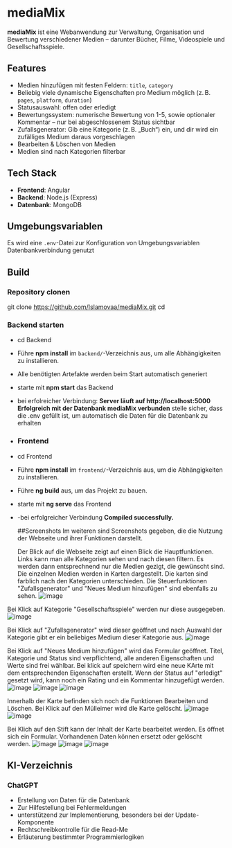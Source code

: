# mediaMix

**mediaMix** ist eine Webanwendung zur Verwaltung, Organisation und Bewertung verschiedener Medien – darunter Bücher, Filme, Videospiele und Gesellschaftsspiele.

## Features

- Medien hinzufügen mit festen Feldern: `title`, `category`
- Beliebig viele dynamische Eigenschaften pro Medium möglich (z. B. `pages`, `platform`, `duration`)
- Statusauswahl: offen oder erledigt
- Bewertungssystem: numerische Bewertung von 1-5, sowie optionaler Kommentar – nur bei abgeschlossenem Status sichtbar
- Zufallsgenerator: Gib eine Kategorie (z. B. „Buch“) ein, und dir wird ein zufälliges Medium daraus vorgeschlagen
- Bearbeiten & Löschen von Medien
- Medien sind nach Kategorien filterbar

## Tech Stack

- **Frontend**: Angular
- **Backend**: Node.js (Express)
- **Datenbank**: MongoDB

## Umgebungsvariablen

Es wird eine `.env`-Datei zur Konfiguration von Umgebungsvariablen  Datenbankverbindung genutzt  

## Build

### Repository clonen
git clone https://github.com/Islamovaa/mediaMix.git
cd 

### Backend starten
- cd Backend
- Führe **npm install** im `backend/`-Verzeichnis aus, um alle Abhängigkeiten zu installieren.
- Alle benötigten Artefakte werden beim Start automatisch generiert
- starte mit **npm start** das Backend
- bei erfolreicher Verbindung: **Server läuft auf http://localhost:5000
Erfolgreich mit der Datenbank mediaMix verbunden**
stelle sicher, dass die .env gefüllt ist, um automatisch die Daten für die Datenbank zu erhalten

- ### Frontend
- cd Frontend
- Führe **npm install** im `frontend/`-Verzeichnis aus, um die Abhängigkeiten zu installieren.
- Führe **ng build** aus, um das Projekt zu bauen.
- starte mit **ng serve** das Frontend
- -bei erfolgreicher Verbindung **Compiled successfully.**

  ##Screenshots
  Im weiteren sind Screenshots gegeben, die die Nutzung der Webseite und ihrer Funktionen darstellt.
  
  Der Blick auf die Webseite zeigt auf einen Blick die Hauptfunktionen. Links kann man alle Kategorien sehen und nach diesen filtern. Es werden dann entsprechnend nur die Medien gezigt, die gewünscht sind. Die einzelnen Medien werden in Karten dargestellt. Die karten sind farblich nach den Kategorien unterschieden. Die Steuerfunktionen "Zufallsgenerator" und "Neues Medium hinzufügen" sind ebenfalls zu sehen. 
  ![image](https://github.com/user-attachments/assets/e71bc0ec-8979-4464-91cb-3bcfe753bbee)

Bei Klick auf Kategorie "Gesellschaftsspiele" werden nur diese ausgegeben. 
![image](https://github.com/user-attachments/assets/6ea67d05-d696-480f-a231-d743a710fdb4)

Bei Klick auf "Zufallsgenerator" wird dieser geöffnet und nach Auswahl der Kategorie gibt er ein beliebiges Medium dieser Kategorie aus. 
![image](https://github.com/user-attachments/assets/6452382d-a662-4461-b8d9-e6075a09ad6b)

Bei Klick auf "Neues Medium hinzufügen" wird das Formular geöffnet. Titel, Kategorie und Status sind verpflichtend, alle anderen Eigenschaften und Werte sind frei wählbar. Bei klick auf speichern wird eine neue KArte mit dem entsprechenden Eigenschaften erstellt. Wenn der Status auf "erledigt" gesetzt wird, kann noch ein Rating und ein Kommentar hinzugefügt werden.
![image](https://github.com/user-attachments/assets/217bcbcd-b04a-4815-b905-277a2a133330)
![image](https://github.com/user-attachments/assets/e056cd66-b53a-4df4-9aa0-ee550d86983a)
![image](https://github.com/user-attachments/assets/970383bd-bf34-4115-a5f4-e9c9ac0ac50d)

Innerhalb der Karte befinden sich noch die Funktionen Bearbeiten und Löschen. Bei Klick auf den Mülleimer wird dIe Karte gelöscht. 
![image](https://github.com/user-attachments/assets/d7e53884-86eb-498e-b551-5efe690f5aa1)
![image](https://github.com/user-attachments/assets/d93a6ea9-8f78-4923-8c70-63f2d11354ff)

Bei Klich auf den Stift kann der Inhalt der Karte bearbeitet werden. Es öffnet sich ein Formular. Vorhandenen Daten können ersetzt oder gelöscht werden. 
![image](https://github.com/user-attachments/assets/ce9c3942-3df1-4569-b121-d90627be4498)
![image](https://github.com/user-attachments/assets/a08b434a-6403-4c2b-b28d-0d44101a7d75)
![image](https://github.com/user-attachments/assets/102eb0b5-be33-469e-8481-81fde139e53b)

## KI-Verzeichnis
### ChatGPT
- Erstellung von Daten für die Datenbank
- Zur Hilfestellung bei Fehlermeldungen
- unterstützend zur Implementierung, besonders bei der Update-Komponente
- Rechtschreibkontrolle für die Read-Me
- Erläuterung bestimmter Programmierlogiken
